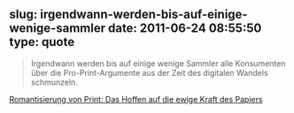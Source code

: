 slug: irgendwann-werden-bis-auf-einige-wenige-sammler
date: 2011-06-24 08:55:50
type: quote
---

> Irgendwann werden bis auf einige wenige Sammler alle Konsumenten über die Pro-Print-Argumente aus der Zeit des digitalen Wandels schmunzeln.

[Romantisierung von Print: Das Hoffen auf die ewige Kraft des Papiers](http://netzwertig.com/2011/06/23/romantisierung-von-print-das-hoffen-auf-die-ewige-kraft-des-papiers/)
